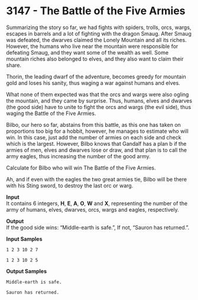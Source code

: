 # 3147 - The Battle of the Five Armies

Summarizing the story so far, we had fights with spiders, trolls, orcs, wargs, escapes in barrels and a lot of fighting with the dragon Smaug. After Smaug was defeated, the dwarves claimed the Lonely Mountain and all its riches. However, the humans who live near the mountain were responsible for defeating Smaug, and they want some of the wealth as well. Some mountain riches also belonged to elves, and they also want to claim their share.

Thorin, the leading dwarf of the adventure, becomes greedy for mountain gold and loses his sanity, thus waging a war against humans and elves.

What none of them expected was that the orcs and wargs were also ogling the mountain, and they came by surprise. Thus, humans, elves and dwarves (the good side) have to unite to fight the orcs and wargs (the evil side), thus waging the Battle of the Five Armies.

Bilbo, our hero so far, abstains from this battle, as this one has taken on proportions too big for a hobbit, however, he manages to estimate who will win. In this case, just add the number of armies on each side and check which is the largest. However, Bilbo knows that Gandalf has a plan b if the armies of men, elves and dwarves lose or draw, and that plan is to call the army eagles, thus increasing the number of the good army.

Calculate for Bilbo who will win The Battle of the Five Armies.

Ah, and if even with the eagles the two great armies tie, Bilbo will be there with his Sting sword, to destroy the last orc or warg.

**Input**<br>
It contains 6 integers, **H**, **E**, **A**, **O**, **W** and **X**, representing the number of the army of humans, elves, dwarves, orcs, wargs and eagles, respectively.

**Output**<br>
If the good side wins: “Middle-earth is safe.”, If not, “Sauron has returned.”.

**Input Samples**
````
1 2 3 10 2 7
````
```` 
1 2 3 10 2 5 
````

**Output Samples**
````
Middle-earth is safe.
````
````
Sauron has returned. 
````